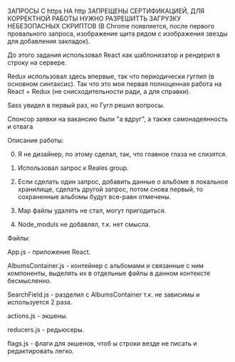 ЗАПРОСЫ С https НА http ЗАПРЕЩЕНЫ СЕРТИФИКАЦИЕЙ, ДЛЯ КОРРЕКТНОЙ РАБОТЫ НУЖНО РАЗРЕШИТТЬ ЗАГРУЗКУ НЕБЕЗОПАСНЫХ СКРИПТОВ (В Chrome появляется, после первого провального запроса, изображение щита рядом с изображения звезды для добавления закладок).


До этого задания использовал React как шаблонизатор и рендерил в строку на сервере.

Redux использовал здесь впервые, так что периодически гуглил (в основном синтаксис). Так что это моя первая полноценная работа на React + Redux (не снисходительности ради, а для справки).

Sass увидел в первый раз, но Гугл решил вопросы.

Спонсор заявки на вакансию были "а вдруг", а также самонадеянность и отвага

Описание работы:

0. Я не дизайнер, по этому сделал, так, что главное глаза не слизятся.

1. Использовал запрос к Reales group.

2. Если сделать один запрос, добавить данные о альбоме в локальное хранилище, сделать другой запрос, потом снова первый, то сохраненные альбомы будут все-равн отмечены.

3. Map файлы удалять не стал, могут пригодиться.

4. Node_moduls не добавлял, т.к. нет смысла.

Файлы:

App.js - приложение React.

AlbumsContainer.js - контейнер с альбомами и связанные с ним компоненты,
выделять их в отдельные файлы в данном контексте бесмысленно.

SearchField.js - разделил с AlbumsContainer т.к. не зависимы и используется 2 раза.

actions.js - экшены.

reducers.js - редьюсеры.

flags.js - флаги для экшенов, чтоб ы строки везде не писать и редактировать легко.
